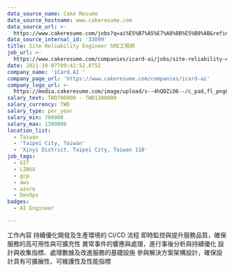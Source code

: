 ```yaml
---
data_source_name: Cake Resume
data_source_hostname: www.cakeresume.com
data_source_url: >-
  https://www.cakeresume.com/jobs?q=ai%E5%B7%A5%E7%A8%8B%E5%B8%AB&refinementList%5Blang_[…]y_type%5D=per_year&range%5Bsalary_range%5D%5Bmin%5D=1000000
data_source_internal_id: '33099'
title: Site Reliability Engineer SRE工程師
job_url: >-
  https://www.cakeresume.com/companies/icard-ai/jobs/site-reliability-engineer-sre-engineer
date: 2021-10-07T09:41:52.875Z
company_name: 'iCard.AI '
company_page_url: 'https://www.cakeresume.com/companies/icard-ai'
company_logo_url: >-
  https://media.cakeresume.com/image/upload/s--4hQDZiO6--/c_pad,fl_png8,h_200,w_200/v1588138648/wobidf4op2fgkpipzunf.png
salary_text: TWD700000 - TWD1300000
salary_currency: TWD
salary_type: per_year
salary_min: 700000
salary_max: 1300000
location_list:
  - Taiwan
  - 'Taipei City, Taiwan'
  - 'Xinyi District, Taipei City, Taiwan 110'
job_tags:
  - GIT
  - LINUX
  - gcp
  - aws
  - azure
  - DevOps
badges:
  - AI Engineer

---
```


工作內容 持續優化開發及生產環境的 CI/CD 流程 即時監控與提升服務品質，確保服務的高可用性與可擴充性 異常事件的響應與處理，進行事後分析與持續優化 設計與收集指標、處理數據及改進服務的基礎設施 參與解決方案架構設計，確保設計具有可擴展性、可維護性及性能指標